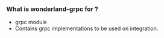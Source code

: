 ### What is wonderland-grpc for ? ###

* grpc module
* Contains grpc implementations to be used on integration.




